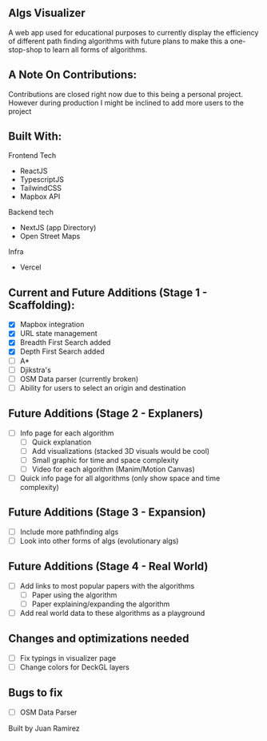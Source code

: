 ## Algs Visualizer

A web app used for educational purposes to currently display the efficiency of different path finding algorithms with future plans to make this a one-stop-shop to learn all forms of algorithms.

## A Note On Contributions:

Contributions are closed right now due to this being a personal project. However during production I might be inclined to add more users to the project

## Built With:

Frontend Tech

- ReactJS
- TypescriptJS
- TailwindCSS
- Mapbox API

Backend tech

- NextJS (app Directory)
- Open Street Maps

Infra

- Vercel

## Current and Future Additions (Stage 1 - Scaffolding):

- [x] Mapbox integration
- [x] URL state management
- [x] Breadth First Search added
- [x] Depth First Search added
- [ ] A*
- [ ] Djikstra's
- [ ] OSM Data parser (currently broken)
- [ ] Ability for users to select an origin and destination

## Future Additions (Stage 2 - Explaners)
- [ ] Info page for each algorithm
    - [ ] Quick explanation
    - [ ] Add visualizations (stacked 3D visuals would be cool)
    - [ ] Small graphic for time and space complexity
    - [ ] Video for each algorithm (Manim/Motion Canvas)
- [ ] Quick info page for all algorithms (only show space and time complexity)

## Future Additions (Stage 3 - Expansion)
- [ ] Include more pathfinding algs
- [ ] Look into other forms of algs (evolutionary algs)

## Future Additions (Stage 4 - Real World)
- [ ] Add links to most popular papers with the algorithms
    - [ ] Paper using the algorithm
    - [ ] Paper explaining/expanding the algorithm
- [ ] Add real world data to these algorithms as a playground 

## Changes and optimizations needed
- [ ] Fix typings in visualizer page
- [ ] Change colors for DeckGL layers

## Bugs to fix
- [ ] OSM Data Parser

Built by Juan Ramirez